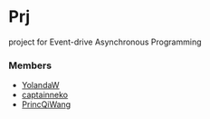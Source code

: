 # Prj
project for Event-drive Asynchronous Programming

### Members
 - [YolandaW](https://github.com/YolandaWEI) 
 - [captainneko](https://github.com/captainneko)
 - [PrincQiWang](https://github.com/PrinceQiWang)
 
 
 
<!-- more -->
